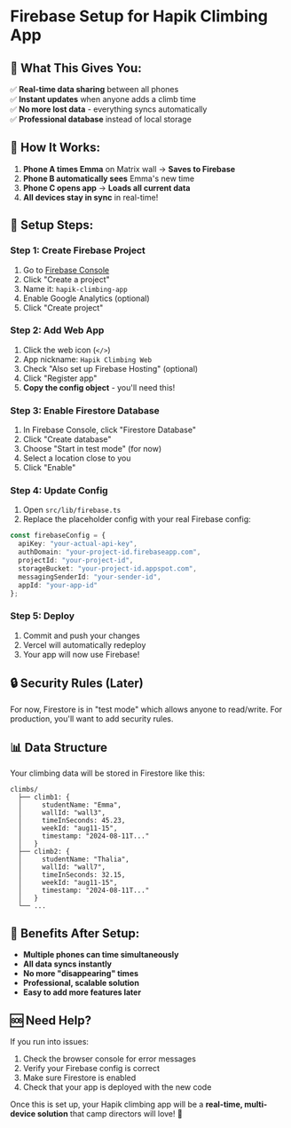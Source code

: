 # Firebase Setup for Hapik Climbing App

## 🚀 **What This Gives You:**

✅ **Real-time data sharing** between all phones  
✅ **Instant updates** when anyone adds a climb time  
✅ **No more lost data** - everything syncs automatically  
✅ **Professional database** instead of local storage  

## 📱 **How It Works:**

1. **Phone A times Emma** on Matrix wall → **Saves to Firebase**
2. **Phone B automatically sees** Emma's new time
3. **Phone C opens app** → **Loads all current data**
4. **All devices stay in sync** in real-time!

## 🔧 **Setup Steps:**

### **Step 1: Create Firebase Project**
1. Go to [Firebase Console](https://console.firebase.google.com/)
2. Click "Create a project"
3. Name it: `hapik-climbing-app`
4. Enable Google Analytics (optional)
5. Click "Create project"

### **Step 2: Add Web App**
1. Click the web icon (`</>`)
2. App nickname: `Hapik Climbing Web`
3. Check "Also set up Firebase Hosting" (optional)
4. Click "Register app"
5. **Copy the config object** - you'll need this!

### **Step 3: Enable Firestore Database**
1. In Firebase Console, click "Firestore Database"
2. Click "Create database"
3. Choose "Start in test mode" (for now)
4. Select a location close to you
5. Click "Enable"

### **Step 4: Update Config**
1. Open `src/lib/firebase.ts`
2. Replace the placeholder config with your real Firebase config:

```typescript
const firebaseConfig = {
  apiKey: "your-actual-api-key",
  authDomain: "your-project-id.firebaseapp.com",
  projectId: "your-project-id",
  storageBucket: "your-project-id.appspot.com",
  messagingSenderId: "your-sender-id",
  appId: "your-app-id"
};
```

### **Step 5: Deploy**
1. Commit and push your changes
2. Vercel will automatically redeploy
3. Your app will now use Firebase!

## 🔒 **Security Rules (Later)**

For now, Firestore is in "test mode" which allows anyone to read/write. For production, you'll want to add security rules.

## 📊 **Data Structure**

Your climbing data will be stored in Firestore like this:

```
climbs/
  ├── climb1: {
  │     studentName: "Emma",
  │     wallId: "wall3",
  │     timeInSeconds: 45.23,
  │     weekId: "aug11-15",
  │     timestamp: "2024-08-11T..."
  │   }
  ├── climb2: {
  │     studentName: "Thalia",
  │     wallId: "wall7",
  │     timeInSeconds: 32.15,
  │     weekId: "aug11-15",
  │     timestamp: "2024-08-11T..."
  │   }
  └── ...
```

## 🎯 **Benefits After Setup:**

- **Multiple phones can time simultaneously**
- **All data syncs instantly**
- **No more "disappearing" times**
- **Professional, scalable solution**
- **Easy to add more features later**

## 🆘 **Need Help?**

If you run into issues:
1. Check the browser console for error messages
2. Verify your Firebase config is correct
3. Make sure Firestore is enabled
4. Check that your app is deployed with the new code

Once this is set up, your Hapik climbing app will be a **real-time, multi-device solution** that camp directors will love! 🎉
